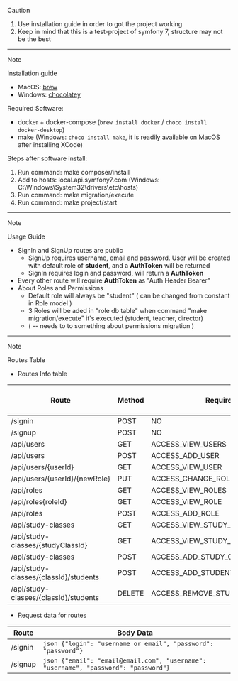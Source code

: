 > [!CAUTION]
> 1. Use installation guide in order to got the project working
> 2. Keep in mind that this is a test-project of symfony 7, structure may not be the best
------
> [!NOTE]
> Installation guide

* MacOS: [brew](https://brew.sh/)
* Windows: [chocolatey](https://chocolatey.org/install)

Required Software:
* docker + docker-compose (`brew install docker` / `choco install docker-desktop`)
* make (Windows: `choco install make`, it is readily available on MacOS after installing XCode)

Steps after software install:
1. Run command: make composer/install
2. Add to hosts: local.api.symfony7.com (Windows: C:\Windows\System32\drivers\etc\hosts)
3. Run command: make migration/execute
4. Run command: make project/start
------
> [!NOTE]
> Usage Guide
* SignIn and SignUp routes are public
    - SignUp requires username, email and password. User will be created with default role of **student**, and a **AuthToken** will be returned
    - SignIn requires login and password, will return a **AuthToken**
* Every other route will require **AuthToken** as "Auth Header Bearer"
* About Roles and Permissions
    - Default role will always be "student" ( can be changed from constant in Role model )
    - 3 Roles will be aded in "role db table" when command "make migration/execute" it's executed (student, teacher, director)
    - ( -- needs to to something about permissions migration )
------
> [!NOTE]
> Routes Table

* Routes Info table

| Route                                 | Method    | Required Permission                       | Requires Auth Token   |
| ------------------------------------- | --------- | ----------------------------------------- | --------------------- |
| /signin                               | POST      | NO                                        | NO                    |
| /signup                               | POST      | NO                                        | NO                    |
| /api/users                            | GET       | ACCESS_VIEW_USERS                         | YES                   |
| /api/users                            | POST      | ACCESS_ADD_USER                           | YES                   |
| /api/users/{userId}                   | GET       | ACCESS_VIEW_USER                          | YES                   |
| /api/users/{userId}/{newRole}         | PUT       | ACCESS_CHANGE_ROLE                        | YES                   |
| /api/roles                            | GET       | ACCESS_VIEW_ROLES                         | YES                   |
| /api/roles{roleId}                    | GET       | ACCESS_VIEW_ROLE                          | YES                   |
| /api/roles                            | POST      | ACCESS_ADD_ROLE                           | YES                   |
| /api/study-classes                    | GET       | ACCESS_VIEW_STUDY_CLASSES                 | YES                   |
| /api/study-classes/{studyClassId}     | GET       | ACCESS_VIEW_STUDY_CLASS                   | YES                   |
| /api/study-classes                    | POST      | ACCESS_ADD_STUDY_CLASS                    | YES                   |
| /api/study-classes/{classId}/students | POST      | ACCESS_ADD_STUDENTS_TO_STUDY_CLASS        | YES                   |
| /api/study-classes/{classId}/students | DELETE    | ACCESS_REMOVE_STUDENTS_FROM_STUDY_CLASS   | YES                   |

* Request data for routes

| Route                                 | Body Data                                                                                 |
| ------------------------------------- | ----------------------------------------------------------------------------------------- |
| /signin                               | ```json {"login": "username or email", "password": "password"} ```                        |
| /signup                               | ```json {"email": "email@email.com", "username": "username", "password": "password"} ```  |
